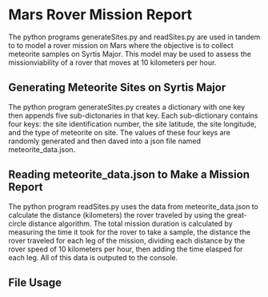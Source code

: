 # Mars Rover Mission Report

The python programs generateSites.py and readSites.py are used in tandem to to model a rover mission on Mars where the objective is to collect meteorite samples on Syrtis Major. This model may be used to assess the missionviability of a rover that moves at 10 kilometers per hour.

## Generating Meteorite Sites on Syrtis Major

The python program generateSites.py creates a dictionary with one key then appends five sub-dictonaries in that key. Each sub-dictionary contains four keys: the site identification number, the site latitude, the site longitude, and the type of meteorite on site. The values of these four keys are randomly generated and then daved into a json file named meteorite_data.json.

## Reading meteorite_data.json to Make a Mission Report

The python program readSites.py uses the data from meteorite_data.json to calculate the distance (kilometers) the rover traveled by using the great-circle distance algorithm. The total mission duration is calculated by measuring the time it took for the rover to take a sample, the distance the rover traveled for each leg of the mission, dividing each distance by the rover speed of 10 kilometers per hour, then adding the time elasped for each leg. All of this data is outputed to the console.

## File Usage

